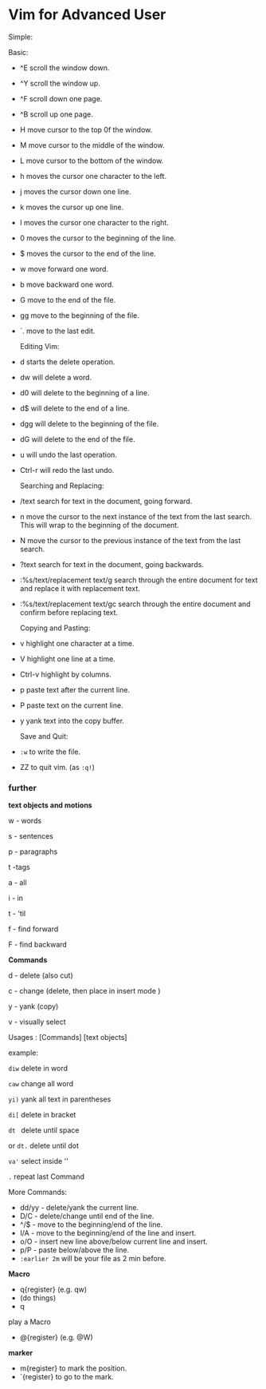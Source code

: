 # Vim for Advanced User

Simple:

  Basic:

- ^E scroll the window down.
- ^Y scroll the window up.
- ^F scroll down one page.
- ^B scroll up one page.
- H move cursor to the top 0f the window.
- M move cursor to the middle of the window.
- L move cursor to the bottom of the window.
- h moves the cursor one character to the left.
- j moves the cursor down one line.
- k moves the cursor up one line.
- l moves the cursor one character to the right.
- 0 moves the cursor to the beginning of the line.
- $ moves the cursor to the end of the line.
- w move forward one word.
- b move backward one word.
- G move to the end of the file.
- gg move to the beginning of the file.
- `. move to the last edit.


  Editing Vim:

- d starts the delete operation.
- dw will delete a word.
- d0 will delete to the beginning of a line.
- d$ will delete to the end of a line.
- dgg will delete to the beginning of the file.
- dG will delete to the end of the file.
- u will undo the last operation.
- Ctrl-r will redo the last undo.


  Searching and Replacing:

- /text search for text in the document, going forward.
- n move the cursor to the next instance of the text from the last search. This will wrap to the beginning of the document.
- N move the cursor to the previous instance of the text from the last search.
- ?text search for text in the document, going backwards.
- :%s/text/replacement text/g search through the entire document for text and replace it with replacement text.
- :%s/text/replacement text/gc search through the entire document and confirm before replacing text.


  Copying and Pasting:

- v highlight one character at a time.
- V highlight one line at a time.
- Ctrl-v highlight by columns.
- p paste text after the current line.
- P paste text on the current line.
- y yank text into the copy buffer.


  Save and Quit:

- `:w` to write the file.
- ZZ to quit vim. (as `:q!`)


### further

**text objects and motions**

w - words

s - sentences

p - paragraphs

t -tags

a - all

i - in

t - 'til

f - find forward

F - find backward

**Commands**

d - delete (also cut)

c - change (delete, then place in insert mode )

y - yank (copy)

v - visually select

Usages : [Commands] [text objects]

example:

`diw` delete in word

`caw` change all word

`yi)` yank all text in parentheses

`di[` delete in bracket

`dt ` delete until space

or `dt.` delete until dot

`va'` select inside ''

`.` repeat last Command

More Commands:

- dd/yy - delete/yank the current line.
- D/C - delete/change until end of the line.
- ^/$ - move to the beginning/end of the line.
- I/A - move to the beginning/end of the line and insert.
- o/O - insert new line above/below current line and insert.
- p/P - paste below/above the line.
- `:earlier 2m` will be your file as 2 min before.


**Macro**

- q{register} (e.g. qw)
- (do things)
- q

play a Macro

- @{register} (e.g. @W)


**marker**

- m{register} to mark the position.
- `{register} to go to the mark.
